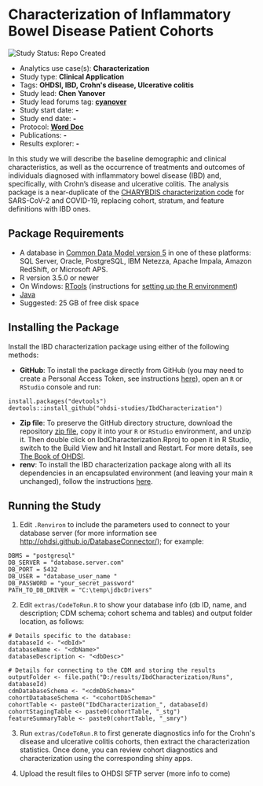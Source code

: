 Characterization of Inflammatory Bowel Disease Patient Cohorts
=============

<img src="https://img.shields.io/badge/Study%20Status-Repo%20Created-lightgray.svg" alt="Study Status: Repo Created">

- Analytics use case(s): **Characterization**
- Study type: **Clinical Application**
- Tags: **OHDSI, IBD, Crohn's disease, Ulcerative colitis**
- Study lead: **Chen Yanover**
- Study lead forums tag: **[cyanover](https://forums.ohdsi.org/u/cyanover)**
- Study start date: **-**
- Study end date: **-**
- Protocol: **[Word Doc](https://github.com/ohdsi-studies/IbdCharacterization/blob/master/documents/Protocol%20IBD%20Characterisation%20V1.7.docx)**
- Publications: **-**
- Results explorer: **-**

In this study we will describe the baseline demographic and clinical characteristics, as well as the occurrence of treatments and outcomes of individuals diagnosed with inflammatory bowel disease (IBD) and, specifically, with Crohn’s disease and ulcerative colitis. The analysis package is a near-duplicate of the [CHARYBDIS characterization code](https://github.com/ohdsi-studies/Covid19CharacterizationCharybdis) for SARS-CoV-2 and COVID-19, replacing cohort, stratum, and feature definitions with IBD ones.  

## Package Requirements
- A database in [Common Data Model version 5](https://github.com/OHDSI/CommonDataModel) in one of these platforms: SQL Server, Oracle, PostgreSQL, IBM Netezza, Apache Impala, Amazon RedShift, or Microsoft APS.
- R version 3.5.0 or newer
- On Windows: [RTools](http://cran.r-project.org/bin/windows/Rtools/) (instructions for [setting up the R environment](https://ohdsi.github.io/Hades/rSetup.html))
- [Java](http://java.com)
- Suggested: 25 GB of free disk space

## Installing the Package
Install the IBD characterization package using either of the following methods:
- **GitHub**: To install the package directly from GitHub (you may need to create a Personal Access Token, see instructions [here](https://ohdsi.github.io/Hades/installingHades.html)), open an `R` or `RStudio` console and run: 
````
install.packages("devtools")
devtools::install_github("ohdsi-studies/IbdCharacterization")
````
- **Zip file**: To preserve the GitHub directory structure, download the repository [zip file](https://github.com/ohdsi-studies/IbdCharacterization/archive/master.zip), copy it into your `R` or `RStudio` environment, and unzip it. Then double click on IbdCharacterization.Rproj to open it in R Studio, switch to the Build View and hit Install and Restart. For more details, see [The Book of OHDSI](https://ohdsi.github.io/TheBookOfOhdsi/PopulationLevelEstimation.html#running-the-study-package).
- **renv**: To install the IBD characterization package along with all its dependencies in an encapsulated environment (and leaving your main `R` unchanged), follow the instructions [here](https://github.com/ohdsi-studies/RanitidineCancerRisk/blob/master/StudyPackageSetup.md).

## Running the Study
1) Edit `.Renviron` to include the parameters used to connect to your database server (for more information see http://ohdsi.github.io/DatabaseConnector/); for example: 
````
DBMS = "postgresql"
DB_SERVER = "database.server.com"
DB_PORT = 5432
DB_USER = "database_user_name "
DB_PASSWORD = "your_secret_password"
PATH_TO_DB_DRIVER = "C:\temp\jdbcDrivers"
````

2) Edit `extras/CodeToRun.R` to show your database info (db ID, name, and description; CDM schema; cohort schema and tables) and output folder location, as follows: 
```` 
# Details specific to the database:
databaseId <- "<dbId>"
databaseName <- "<dbName>"
databaseDescription <- "<dbDesc>"

# Details for connecting to the CDM and storing the results
outputFolder <- file.path("D:/results/IbdCharacterization/Runs", databaseId)
cdmDatabaseSchema <- "<cdmDbSchema>"
cohortDatabaseSchema <- "<cohortDbSchema>"
cohortTable <- paste0("IbdCharacterization_", databaseId)
cohortStagingTable <- paste0(cohortTable, "_stg")
featureSummaryTable <- paste0(cohortTable, "_smry")
````
3) Run `extras/CodeToRun.R` to first generate diagnostics info for the Crohn's disease and ulcerative colitis cohorts, then extract the characterization statistics. Once done, you can review cohort diagnostics and characterization using the corresponding shiny apps. 

4) Upload the result files to OHDSI SFTP server (more info to come)
